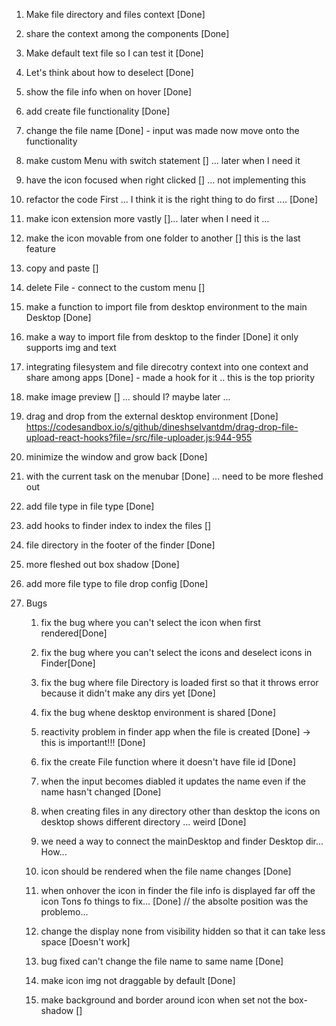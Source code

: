 1. Make file directory and files context [Done]
1. share the context among the components [Done]
1. Make default text file so I can test it [Done]

1. Let's think about how to deselect [Done]

1. show the file info when on hover [Done]

1. add create file functionality [Done]

1. change the file name [Done] - input was made now move onto the functionality

1. make custom Menu with switch statement [] ... later when I need it

1. have the icon focused when right clicked [] ... not implementing this

1. refactor the code First ... I think it is the right thing to do first .... [Done]

1. make icon extension more vastly []... later when I need it ...

1. make the icon movable from one folder to another [] this is the last feature

1. copy and paste []

1. delete File - connect to the custom menu []

1. make a function to import file from desktop environment to the main Desktop [Done]

1. make a way to import file from desktop to the finder [Done] it only supports img and text

1. integrating filesystem and file direcotry context into one context and share among apps [Done] - made a hook for it
   .. this is the top priority
1. make image preview [] ... should I? maybe later ...

1. drag and drop from the external desktop environment [Done] https://codesandbox.io/s/github/dineshselvantdm/drag-drop-file-upload-react-hooks?file=/src/file-uploader.js:944-955

1. minimize the window and grow back [Done]

1. with the current task on the menubar [Done] ... need to be more fleshed out

1. add file type in file type [Done]

1. add hooks to finder index to index the files []

1. file directory in the footer of the finder [Done]

1. more fleshed out box shadow [Done]

1. add more file type to file drop config [Done]

1. Bugs

   1. fix the bug where you can't select the icon when first rendered[Done]

   1. fix the bug where you can't select the icons and deselect icons in Finder[Done]

   1. fix the bug where file Directory is loaded first so that it throws error because it didn't make any dirs yet [Done]

   1. fix the bug whene desktop environment is shared [Done]

   1. reactivity problem in finder app when the file is created [Done] -> this is important!!! [Done]

   1. fix the create File function where it doesn't have file id [Done]

   1. when the input becomes diabled it updates the name even if the name hasn't changed [Done]

   1. when creating files in any directory other than desktop the icons on desktop shows different directory ... weird [Done]

   1. we need a way to connect the mainDesktop and finder Desktop dir... How...

   1. icon should be rendered when the file name changes [Done]

   1. when onhover the icon in finder the file info is displayed far off the icon Tons fo things to fix... [Done] // the absolte position was the problemo...

   1. change the display none from visibility hidden so that it can take less space [Doesn't work]

   1. bug fixed can't change the file name to same name [Done]

   1. make icon img not draggable by default [Done]

   1. make background and border around icon when set not the box-shadow []
